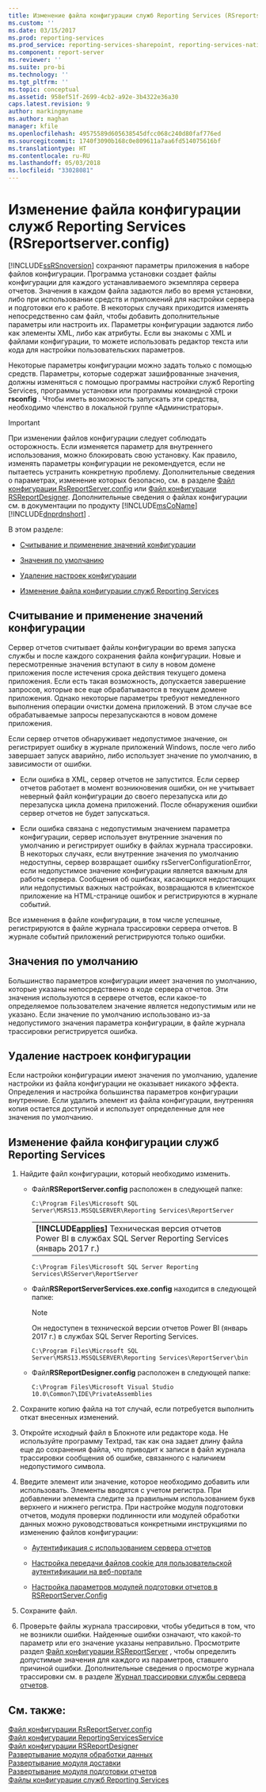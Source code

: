 ```yaml
---
title: Изменение файла конфигурации служб Reporting Services (RSreportserver.config) | Документы Майкрософт
ms.custom: ''
ms.date: 03/15/2017
ms.prod: reporting-services
ms.prod_service: reporting-services-sharepoint, reporting-services-native
ms.component: report-server
ms.reviewer: ''
ms.suite: pro-bi
ms.technology: ''
ms.tgt_pltfrm: ''
ms.topic: conceptual
ms.assetid: 958ef51f-2699-4cb2-a92e-3b4322e36a30
caps.latest.revision: 9
author: markingmyname
ms.author: maghan
manager: kfile
ms.openlocfilehash: 49575589d605638545dfcc068c240d80faf776ed
ms.sourcegitcommit: 1740f3090b168c0e809611a7aa6fd514075616bf
ms.translationtype: HT
ms.contentlocale: ru-RU
ms.lasthandoff: 05/03/2018
ms.locfileid: "33028081"
---
```

# <a name="modify-a-reporting-services-configuration-file-rsreportserverconfig"></a>Изменение файла конфигурации служб Reporting Services (RSreportserver.config)
  [!INCLUDE[ssRSnoversion](../../includes/ssrsnoversion-md.md)] сохраняют параметры приложения в наборе файлов конфигурации. Программа установки создает файлы конфигурации для каждого устанавливаемого экземпляра сервера отчетов. Значения в каждом файла задаются либо во время установки, либо при использовании средств и приложений для настройки сервера и подготовки его к работе. В некоторых случаях приходится изменять непосредственно сам файл, чтобы добавить дополнительные параметры или настроить их. Параметры конфигурации задаются либо как элементы XML, либо как атрибуты. Если вы знакомы с XML и файлами конфигурации, то можете использовать редактор текста или кода для настройки пользовательских параметров.  
  
 Некоторые параметры конфигурации можно задать только с помощью средств. Параметры, которые содержат зашифрованные значения, должны изменяться с помощью программы настройки служб Reporting Services, программы установки или программы командной строки **rsconfig** . Чтобы иметь возможность запускать эти средства, необходимо членство в локальной группе «Администраторы».  
  
> [!IMPORTANT]  
>  При изменении файлов конфигурации следует соблюдать осторожность. Если изменяется параметр для внутреннего использования, можно блокировать свою установку. Как правило, изменять параметры конфигурации не рекомендуется, если не пытаетесь устранить конкретную проблему. Дополнительные сведения о параметрах, изменение которых безопасно, см. в разделе [Файл конфигурации RsReportServer.config](../../reporting-services/report-server/rsreportserver-config-configuration-file.md) или [Файл конфигурации RSReportDesigner](../../reporting-services/report-server/rsreportdesigner-configuration-file.md). Дополнительные сведения о файлах конфигурации см. в документации по продукту [!INCLUDE[msCoName](../../includes/msconame-md.md)][!INCLUDE[dnprdnshort](../../includes/dnprdnshort-md.md)] .  
  
 В этом разделе:  
  
-   [Считывание и применение значений конфигурации](#bkmk_read_values)  
  
-   [Значения по умолчанию](#bkmk_default_values)  
  
-   [Удаление настроек конфигурации](#bkmk_delete_config_settings)  
  
-   [Изменение файла конфигурации служб Reporting Services](#bkmk_edit_configuation_file)  
  
##  <a name="bkmk_read_values"></a> Считывание и применение значений конфигурации  
 Сервер отчетов считывает файлы конфигурации во время запуска службы и после каждого сохранения файла конфигурации. Новые и пересмотренные значения вступают в силу в новом домене приложения после истечения срока действия текущего домена приложения. Если есть такая возможность, допускается завершение запросов, которые все еще обрабатываются в текущем домене приложения. Однако некоторые параметры требуют немедленного выполнения операции очистки домена приложений. В этом случае все обрабатываемые запросы перезапускаются в новом домене приложения.  
  
 Если сервер отчетов обнаруживает недопустимое значение, он регистрирует ошибку в журнале приложений Windows, после чего либо завершает запуск аварийно, либо использует значение по умолчанию, в зависимости от ошибки.  
  
-   Если ошибка в XML, сервер отчетов не запустится. Если сервер отчетов работает в момент возникновения ошибки, он не учитывает неверный файл конфигурации до своего перезапуска или до перезапуска цикла домена приложений. После обнаружения ошибки сервер отчетов не будет запускаться.  
  
-   Если ошибка связана с недопустимым значением параметра конфигурации, сервер использует внутренние значения по умолчанию и регистрирует ошибку в файлах журнала трассировки. В некоторых случаях, если внутренние значения по умолчанию недоступны, сервер возвращает ошибку rsServerConfigurationError, если недопустимое значение конфигурации является важным для работы сервера. Сообщения об ошибках, касающихся недостающих или недопустимых важных настройках, возвращаются в клиентское приложение на HTML-странице ошибок и регистрируются в журнале событий.  
  
 Все изменения в файле конфигурации, в том числе успешные, регистрируются в файле журнала трассировки сервера отчетов. В журнале событий приложений регистрируются только ошибки.  
  
##  <a name="bkmk_default_values"></a> Значения по умолчанию  
 Большинство параметров конфигурации имеет значения по умолчанию, которые указаны непосредственно в коде сервера отчетов. Эти значения используются в сервере отчетов, если какое-то определяемое пользователем значение является недопустимым или не указано. Если значение по умолчанию использовано из-за недопустимого значения параметра конфигурации, в файле журнала трассировки регистрируется ошибка.  
  
##  <a name="bkmk_delete_config_settings"></a> Удаление настроек конфигурации  
 Если настройки конфигурации имеют значения по умолчанию, удаление настройки из файла конфигурации не оказывает никакого эффекта. Определения и настройка большинства параметров конфигурации внутренние. Если удалить элемент из файла конфигурации, внутренняя копия остается доступной и использует определенные для нее значения по умолчанию.  
  
##  <a name="bkmk_edit_configuation_file"></a> Изменение файла конфигурации служб Reporting Services  
  
1.  Найдите файл конфигурации, который необходимо изменить.  
  
    -   Файл**RSReportServer.config** расположен в следующей папке:  
  
        ```  
        C:\Program Files\Microsoft SQL Server\MSRS13.MSSQLSERVER\Reporting Services\ReportServer  
        ```  
        
        ||  
        |-|  
        |**[!INCLUDE[applies](../../includes/applies-md.md)]** Техническая версия отчетов Power BI в службах SQL Server Reporting Services (январь 2017 г.)|
        
        ```  
        C:\Program Files\Microsoft SQL Server Reporting Services\RSServer\ReportServer
        ```
  
    -   Файл**RSReportServerServices.exe.config** находится в следующей папке:  
    
        > [!NOTE] 
        > Он недоступен в технической версии отчетов Power BI (январь 2017 г.) в службах SQL Server Reporting Services.
  
        ```  
        C:\Program Files\Microsoft SQL Server\MSRS13.MSSQLSERVER\Reporting Services\ReportServer\bin  
        ```  
  
    -   Файл**RSReportDesigner.config** расположен в следующей папке:  
  
        ```  
        C:\Program Files\Microsoft Visual Studio 10.0\Common7\IDE\PrivateAssemblies  
        ```  
  
2.  Сохраните копию файла на тот случай, если потребуется выполнить откат внесенных изменений.  
  
3.  Откройте исходный файл в Блокноте или редакторе кода. Не используйте программу Textpad, так как она задает длину файла еще до сохранения файла, что приводит к записи в файл журнала трассировки сообщения об ошибке, связанного с наличием недопустимого символа.  
  
4.  Введите элемент или значение, которое необходимо добавить или использовать. Элементы вводятся с учетом регистра. При добавлении элемента следите за правильным использованием букв верхнего и нижнего регистра. При настройке модуля подготовки отчетов, модуля проверки подлинности или модулей обработки данных можно руководствоваться конкретными инструкциями по изменению файлов конфигурации:  
  
    -   [Аутентификация с использованием сервера отчетов](../../reporting-services/security/authentication-with-the-report-server.md)  
  
    -   [Настройка передачи файлов cookie для пользовательской аутентификации на веб-портале](../../reporting-services/security/configure-the-web-portal-to-pass-custom-authentication-cookies.md)
  
    -   [Настройка параметров модулей подготовки отчетов в RSReportServer.Config](../../reporting-services/customize-rendering-extension-parameters-in-rsreportserver-config.md)  
  
5.  Сохраните файл.  
  
6.  Проверьте файлы журнала трассировки, чтобы убедиться в том, что не возникли ошибки. Найденные ошибки означают, что какой-то параметр или его значение указаны неправильно. Просмотрите раздел [Файл конфигурации RSReportServer](../../reporting-services/report-server/rsreportserver-config-configuration-file.md) , чтобы определить допустимые значения для каждого из параметров, ставшего причиной ошибки. Дополнительные сведения о просмотре журнала трассировки см. в разделе [Журнал трассировки службы сервера отчетов](../../reporting-services/report-server/report-server-service-trace-log.md).  
  
## <a name="see-also"></a>См. также:  
 [Файл конфигурации RsReportServer.config](../../reporting-services/report-server/rsreportserver-config-configuration-file.md)   
 [Файл конфигурации ReportingServicesService](../../reporting-services/report-server/reportingservicesservice-configuration-file.md)   
 [Файл конфигурации RSReportDesigner](../../reporting-services/report-server/rsreportdesigner-configuration-file.md)   
 [Развертывание модуля обработки данных](../../reporting-services/extensions/data-processing/deploying-a-data-processing-extension.md)   
 [Развертывание модуля доставки](../../reporting-services/extensions/delivery-extension/deploying-a-delivery-extension.md)   
 [Развертывание модуля подготовки отчетов](../../reporting-services/extensions/rendering-extension/deploying-a-rendering-extension.md)   
 [Файлы конфигурации служб Reporting Services](../../reporting-services/report-server/reporting-services-configuration-files.md)  
  
  
